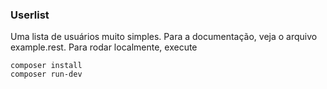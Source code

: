 ### Userlist

Uma lista de usuários muito simples. Para a documentação, veja o arquivo example.rest. Para rodar localmente, execute

```
composer install
composer run-dev
```
